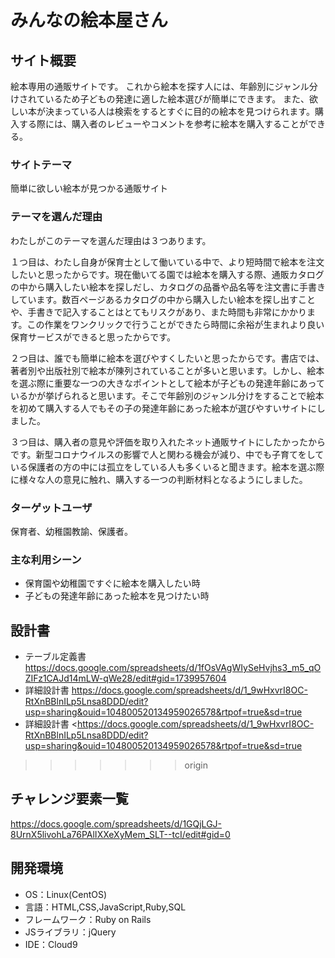 # みんなの絵本屋さん
## サイト概要
絵本専用の通販サイトです。
これから絵本を探す人には、年齢別にジャンル分けされているため子どもの発達に適した絵本選びが簡単にできます。 また、欲しい本が決まっている人は検索をするとすぐに目的の絵本を見つけられます。購入する際には、購入者のレビューやコメントを参考に絵本を購入することができる。
### サイトテーマ
簡単に欲しい絵本が見つかる通販サイト
### テーマを選んだ理由
わたしがこのテーマを選んだ理由は３つあります。

１つ目は、わたし自身が保育士として働いている中で、より短時間で絵本を注文したいと思ったからです。現在働いてる園では絵本を購入する際、通販カタログの中から購入したい絵本を探しだし、カタログの品番や品名等を注文書に手書きしています。数百ページあるカタログの中から購入したい絵本を探し出すことや、手書きで記入することはとてもリスクがあり、また時間も非常にかかります。この作業をワンクリックで行うことができたら時間に余裕が生まれより良い保育サービスができると思ったからです。

２つ目は、誰でも簡単に絵本を選びやすくしたいと思ったからです。書店では、著者別や出版社別で絵本が陳列されていることが多いと思います。しかし、絵本を選ぶ際に重要な一つの大きなポイントとして絵本が子どもの発達年齢にあっているかが挙げられると思います。そこで年齢別のジャンル分けをすることで絵本を初めて購入する人でもその子の発達年齢にあった絵本が選びやすいサイトにしました。

３つ目は、購入者の意見や評価を取り入れたネット通販サイトにしたかったからです。新型コロナウイルスの影響で人と関わる機会が減り、中でも子育てをしている保護者の方の中には孤立をしている人も多くいると聞きます。絵本を選ぶ際に様々な人の意見に触れ、購入する一つの判断材料となるようにしました。
### ターゲットユーザ
保育者、幼稚園教諭、保護者。

### 主な利用シーン
- 保育園や幼稚園ですぐに絵本を購入したい時
- 子どもの発達年齢にあった絵本を見つけたい時

## 設計書
- テーブル定義書
<https://docs.google.com/spreadsheets/d/1fOsVAgWIySeHvjhs3_m5_qOZIFz1CAJd14mLW-qWe28/edit#gid=1739957604>
- 詳細設計書
<https://docs.google.com/spreadsheets/d/1_9wHxvrI8OC-RtXnBBlnILp5Lnsa8DDD/edit?usp=sharing&ouid=104800520134959026578&rtpof=true&sd=true>
- 詳細設計書
<https://docs.google.com/spreadsheets/d/1_9wHxvrI8OC-RtXnBBlnILp5Lnsa8DDD/edit?usp=sharing&ouid=104800520134959026578&rtpof=true&sd=true
>>>>>>> origin

## チャレンジ要素一覧
<https://docs.google.com/spreadsheets/d/1GQjLGJ-8UrnX5livohLa76PAlIXXeXyMem_SLT--tcI/edit#gid=0>

## 開発環境
- OS：Linux(CentOS)
- 言語：HTML,CSS,JavaScript,Ruby,SQL
- フレームワーク：Ruby on Rails
- JSライブラリ：jQuery
- IDE：Cloud9